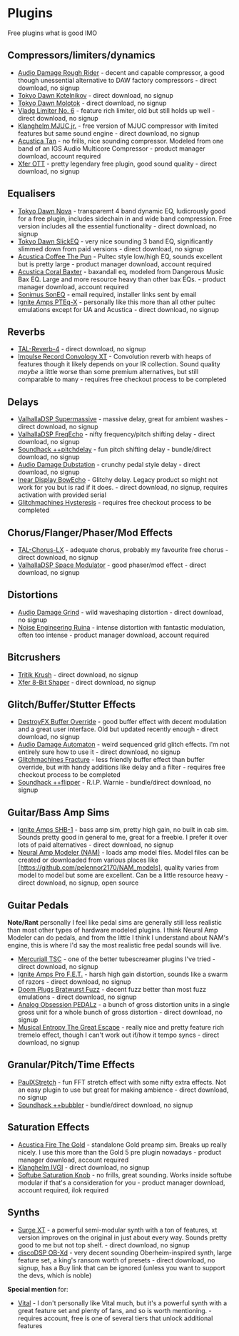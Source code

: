 Plugins
=======

Free plugins what is good IMO

Compressors/limiters/dynamics
-----------------------------

* [Audio Damage Rough Rider](https://www.audiodamage.com/pages/free-and-legacy) - decent and capable compressor, a good though unessential alternative to DAW factory compressors - direct download, no signup
* [Tokyo Dawn Kotelnikov](https://www.tokyodawn.net/tdr-kotelnikov/) - direct download, no signup
* [Tokyo Dawn Molotok](https://www.tokyodawn.net/tdr-molotok/) - direct download, no signup
* [Vladg Limiter No. 6](https://www.tokyodawn.net/vladg-limiter-n6/) - feature rich limiter, old but still holds up well - direct download, no signup
* [Klanghelm MJUC jr.](https://klanghelm.com/contents/products/MJUCjr.php) - free version of MJUC compressor with limited features but same sound engine - direct download, no signup
* [Acustica Tan](https://www.acustica-audio.com/shop/products/TAN) - no frills, nice sounding compressor. Modeled from one band of an IGS Audio Multicore Compressor - product manager download, account required
* [Xfer OTT](https://xferrecords.com/freeware) - pretty legendary free plugin, good sound quality - direct download, no signup

Equalisers
----------

* [Tokyo Dawn Nova](https://www.tokyodawn.net/tdr-nova/) - transparemt 4 band dynamic EQ, ludicrously good for a free plugin, includes sidechain in and wide band compression. Free version includes all the essential functionality - direct download, no signup
* [Tokyo Dawn SlickEQ](https://www.tokyodawn.net/tdr-vos-slickeq/) - very nice sounding 3 band EQ, significantly slimmed down from paid versions - direct download, no signup
* [Acustica Coffee The Pun](https://www.acustica-audio.com/shop/products/COFFEEFREE) - Pultec style low/high EQ, sounds excellent but is pretty large - product manager download, account required
* [Acustica Coral Baxter](https://www.acustica-audio.com/shop/products/CORALBAXEQ) - baxandall eq, modeled from Dangerous Music Bax EQ. Large and more resource heavy than other bax EQs. - product manager download, account required
* [Sonimus SonEQ](https://sonimus.com/products/soneq) - email required, installer links sent by email
* [Ignite Amps PTEq-X](https://www.igniteamps.com/#pteq-x) - personally like this more than all other pultec emulations except for UA and Acustica - direct download, no signup

Reverbs
-------

* [TAL-Reverb-4](https://tal-software.com/products/tal-reverb-4) - direct download, no signup
* [Impulse Record Convology XT](https://impulserecord.com/project/convology-xt-plugin/) - Convolution reverb with heaps of features though it likely depends on your IR collection. Sound quality _maybe_ a little worse than some premium alternatives, but still comparable to many - requires free checkout process to be completed

Delays
------

* [ValhallaDSP Supermassive](https://valhalladsp.com/shop/reverb/valhalla-supermassive/) - massive delay, great for ambient washes - direct download, no signup
* [ValhallaDSP FreqEcho](https://valhalladsp.com/shop/delay/valhalla-freq-echo/) - nifty frequency/pitch shifting delay - direct download, no signup
* [Soundhack ++pitchdelay](https://www.soundhack.com/freeware/) - fun pitch shifting delay - bundle/direct download, no signup
* [Audio Damage Dubstation](https://www.audiodamage.com/pages/free-and-legacy) - crunchy pedal style delay - direct download, no signup
* [Inear Display BowEcho](https://www.ineardisplay.com/plugins/legacy/) - Glitchy delay. Legacy product so might not work for you but is rad if it does. - direct download, no signup, requires activation with provided serial
* [Glitchmachines Hysteresis](https://glitchmachines.com/products/hysteresis/) - requires free checkout process to be completed

Chorus/Flanger/Phaser/Mod Effects
---------------------------------

* [TAL-Chorus-LX](https://tal-software.com/products/tal-chorus-lx) - adequate chorus, probably my favourite free chorus - direct download, no signup
* [ValhallaDSP Space Modulator](https://valhalladsp.com/shop/modulation/valhalla-space-modulator/) - good phaser/mod effect - direct download, no signup

Distortions
-----------

* [Audio Damage Grind](https://www.audiodamage.com/pages/free-and-legacy) - wild waveshaping distortion - direct download, no signup
* [Noise Engineering Ruina](https://noiseengineering.us/products/the-freequel-bundle-sinc-vereor-virt-vereor-ruina?title=default%2520title) - intense distortion with fantastic modulation, often too intense - product manager download, account required

Bitcrushers
-----------

* [Tritik Krush](https://www.tritik.com/product/krush/) - direct download, no signup
* [Xfer 8-Bit Shaper](https://xferrecords.com/freeware) - direct download, no signup

Glitch/Buffer/Stutter Effects
-----------------------------

* [DestroyFX Buffer Override](http://destroyfx.org/) - good buffer effect with decent modulation and a great user interface. Old but updated recently enough - direct download, no signup
* [Audio Damage Automaton](https://www.audiodamage.com/pages/free-and-legacy) - weird sequenced grid glitch effects. I'm not entirely sure how to use it - direct download, no signup
* [Glitchmachines Fracture](https://glitchmachines.com/products/fracture/) - less friendly buffer effect than buffer override, but with handy additions like delay and a filter - requires free checkout process to be completed
* [Soundhack ++flipper](https://www.soundhack.com/freeware/) - R.I.P. Warnie - bundle/direct download, no signup

Guitar/Bass Amp Sims
--------------------

* [Ignite Amps SHB-1](https://www.igniteamps.com/#shb-1) - bass amp sim, pretty high gain, no built in cab sim. Sounds pretty good in general to me, great for a freebie. I prefer it over lots of paid alternatives - direct download, no signup
* [Neural Amp Modeler (NAM)](https://www.neuralampmodeler.com/) - loads amp model files. Model files can be created or downloaded from various places like [https://github.com/pelennor2170/NAM_models], quality varies from model to model but some are excellent. Can be a little resource heavy - direct download, no signup, open source

Guitar Pedals
-------------

__Note/Rant__ personally I feel like pedal sims are generally still less realistic than most other types of hardware modeled plugins. I think Neural Amp Modeler can do pedals, and from the little I think I understand about NAM's engine, this is where I'd say the most realistic free pedal sounds will live.

* [Mercuriall TSC](https://mercuriall.com/cms/details_freestuff) - one of the better tubescreamer plugins I've tried - direct download, no signup
* [Ignite Amps Pro F.E.T.](https://www.igniteamps.com/#profet) - harsh high gain distortion, sounds like a swarm of razors - direct download, no signup
* [Doom Plugs Bratwurst Fuzz](https://guitarandbassplugins.com/doomplugs/) - decent fuzz better than most fuzz emulations - direct download, no signup
* [Analog Obsession PEDALz](https://www.patreon.com/posts/pedalz-54136573) - a bunch of gross distortion units in a single gross unit for a whole bunch of gross distortion - direct download, no signup
* [Musical Entropy The Great Escape](https://www.musicalentropy.com/TheGreatEscape.html) - really nice and pretty feature rich tremelo effect, though I can't work out if/how it tempo syncs - direct download, no signup

Granular/Pitch/Time Effects
----------------

* [PaulXStretch](https://sonosaurus.com/paulxstretch/) - fun FFT stretch effect with some nifty extra effects. Not an easy plugin to use but great for making ambience - direct download, no signup
* [Soundhack ++bubbler](https://www.soundhack.com/freeware/) - bundle/direct download, no signup

Saturation Effects
------------------

* [Acustica Fire The Gold](https://www.acustica-audio.com/shop/products/FIRETHEGOLD) - standalone Gold preamp sim. Breaks up really nicely. I use this more than the Gold 5 pre plugin nowadays - product manager download, account required
* [Klanghelm IVGI](https://klanghelm.com/contents/products/IVGI.php) - direct download, no signup
* [Softube Saturation Knob](https://www.softube.com/saturationknob) - no frills, great sounding. Works inside softube modular if that's a consideration for you - product manager download, account required, ilok required

Synths
------

* [Surge XT](https://surge-synthesizer.github.io/index.html) - a powerful semi-modular synth with a ton of features, xt version improves on the original in just about every way. Sounds pretty good to me but not top shelf. - direct download, no signup
* [discoDSP OB-Xd](https://www.discodsp.com/obxd/) - very decent sounding Oberheim-inspired synth, large feature set, a king's ransom worth of presets - direct download, no signup, has a Buy link that can be ignored (unless you want to support the devs, which is noble)

__Special mention__ for:

* [Vital](https://vital.audio/) - I don't personally like Vital much, but it's a powerful synth with a great feature set and plenty of fans, and so is worth mentioning. - requires account, free is one of several tiers that unlock additional features
